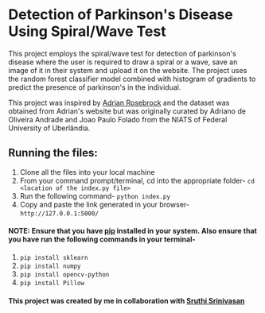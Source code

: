 # Detection of Parkinson's Disease Using Spiral/Wave Test
This project employs the spiral/wave test for detection of parkinson's disease where the user is required to draw a spiral or a wave, save an image of it in their system and 
upload it on the website. The project uses the random forest classifier model combined with histogram of gradients to predict the presence of parkinson's in the individual.

This project was inspired by [Adrian Rosebrock](https://www.pyimagesearch.com/2019/04/29/detecting-parkinsons-disease-with-opencv-computer-vision-and-the-spiral-wave-test) and the dataset was obtained from Adrian's website but was originally curated by Adriano de Oliveira Andrade and Joao Paulo Folado from the NIATS of Federal University of Uberlândia.

## Running the files:
1) Clone all the files into your local machine
2) From your command prompt/terminal, cd into the appropriate folder- `cd <location of the index.py file>`
3) Run the following command- `python index.py`
4) Copy and paste the link generated in your browser- `http://127.0.0.1:5000/`

#### NOTE: Ensure that you have [pip](https://pip.pypa.io/en/stable/installing/) installed in your system. Also ensure that you have run the following commands in your terminal-
1. `pip install sklearn`
2. `pip install numpy`
3. `pip install opencv-python`
4. `pip install Pillow`

#### This project was created by me in collaboration with [Sruthi Srinivasan](https://github.com/Prasad-adhi/Detection-of-Parkinsons-Disease)
